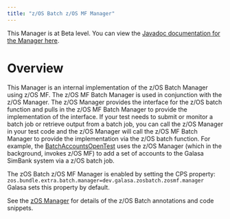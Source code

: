 ```yaml
---
title: "z/OS Batch z/OS MF Manager"
---
```


This Manager is at Beta level. You can view the <a href="https://javadoc.galasa.dev/index.html" target="_blank" rel="noopener noreferrer">Javadoc documentation for the Manager here</a>.<br>


# <a name="overview"></a>Overview
This Manager is an internal implementation of the z/OS Batch Manager using z/OS MF. The z/OS MF Batch Manager is used in conjunction with the z/OS Manager. The z/OS Manager provides the interface for the z/OS batch function and pulls in the z/OS MF Batch Manager to provide the implementation of the interface. If your test needs to submit or monitor a batch job or retrieve output from a batch job, you can call the z/OS Manager in your test code and the z/OS Manager will call the z/OS MF Batch Manager to provide the implementation via the z/OS batch  function. For example, the <a href="/docs/running-simbank-tests/batch-accounts-open-test">BatchAccountsOpenTest</a>  uses the z/OS Manager (which in the background, invokes z/OS MF) to add a set of accounts to the Galasa SimBank  system via a z/OS batch job.  <p> The zOS Batch z/OS MF Manager is enabled by setting the CPS property:<br> <code>zos.bundle.extra.batch.manager=dev.galasa.zosbatch.zosmf.manager</code><br>  Galasa sets this property by default. <p> See the <a href="/docs/managers/zos-manager">zOS Manager</a> for details of the z/OS Batch annotations and code snippets.





